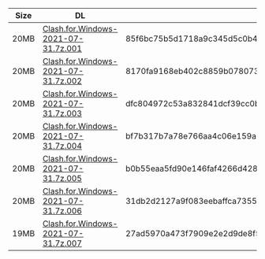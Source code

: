 |    Size   |     DL  | sha512sum |
|  ---  |  ---  |  ---  |
| 20MB | [Clash.for.Windows-2021-07-31.7z.001](https://cdn.jsdelivr.net/gh/appleians/cfw_m1@main/Clash.for.Windows-2021-07-31.7z.001) | 85f6bc75b5d1718a9c345d5c0b42b919939a9b2af47c91502e1045b7e6a68a28486b44460f493360a4aa68f059749436aeeefa5eb2b45a2d696dd7cae87f9c80 |
| 20MB | [Clash.for.Windows-2021-07-31.7z.002](https://cdn.jsdelivr.net/gh/appleians/cfw_m1@main/Clash.for.Windows-2021-07-31.7z.002) | 8170fa9168eb402c8859b078073aeb9f237912ea370ebc5f9e3437d3f47d5c89ac65f60e2bbfa53047cc542315ddd43918ab2e4bc7a576bddcc33fe1e503180c |
| 20MB | [Clash.for.Windows-2021-07-31.7z.003](https://cdn.jsdelivr.net/gh/appleians/cfw_m1@main/Clash.for.Windows-2021-07-31.7z.003) | dfc804972c53a832841dcf39cc0b767fed509705c6aa42b886b2aaaf603641d2dab8cf58f209bb81168777a5924a7a52536039509ee8cc049c7e78c1aec9cf43 |
| 20MB | [Clash.for.Windows-2021-07-31.7z.004](https://cdn.jsdelivr.net/gh/appleians/cfw_m1@main/Clash.for.Windows-2021-07-31.7z.004) | bf7b317b7a78e766aa4c06e159a009248954f9d580f7da732dfb6db969fcb2ed544be801148067b194f20e49d21e6f0778b87fda2a4b1353fff894bc2e54865c |
| 20MB | [Clash.for.Windows-2021-07-31.7z.005](https://cdn.jsdelivr.net/gh/appleians/cfw_m1@main/Clash.for.Windows-2021-07-31.7z.005) | b0b55eaa5fd90e146faf4266d428fef96d4807fac82233bdc255a19c7070e454a412cc720b43285e1ac42a1bef23cfd31d5ae9b6fe9f069fbd23c85e6e33bd77 |
| 20MB | [Clash.for.Windows-2021-07-31.7z.006](https://cdn.jsdelivr.net/gh/appleians/cfw_m1@main/Clash.for.Windows-2021-07-31.7z.006) | 31db2d2127a9f083eebaffca735592d4814defbfc1343f959f75cb5b2cffd267072662acd09cfab583bfbf8eb44ee56c6a7d083ce8370548ca7ea03bb70e80ef |
| 19MB | [Clash.for.Windows-2021-07-31.7z.007](https://cdn.jsdelivr.net/gh/appleians/cfw_m1@main/Clash.for.Windows-2021-07-31.7z.007) | 27ad5970a473f7909e2e2d9de8f5a176db869cec500bdddcfe32515a64fa7dba019a2cf1e2b85263a4ee2292f535cbc93227ba195daafae55215dbc0441dc748 |
